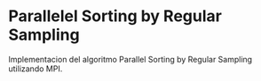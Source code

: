 Parallelel Sorting by Regular Sampling
==================================

Implementacion del algoritmo Parallel Sorting by Regular Sampling utilizando MPI.

